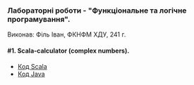 ### Лабораторні роботи - "Функціональне та логічне програмування".

Виконав: Філь Іван, ФКНФМ ХДУ, 241 г.

#### #1. Scala-calculator (complex numbers).

- [Код Scala](/src/main/scala/calculator)
- [Код Java](/src/main/java/calculator)
